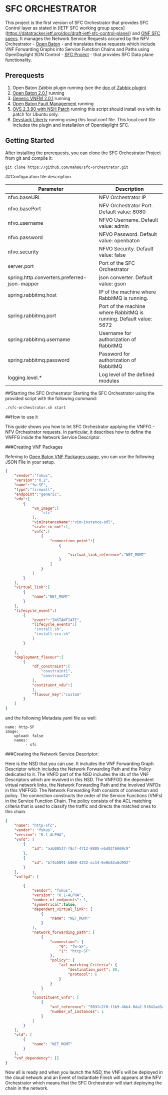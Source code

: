 # SFC ORCHESTRATOR

This project is the first version of SFC Orchestrator that provides SFC Control layer as stated in [IETF SFC working group specs] (https://datatracker.ietf.org/doc/draft-ietf-sfc-control-plane/) and [ONF SFC specs](https://www.opennetworking.org/images/stories/downloads/sdn-resources/onf-specifications/L4-L7_Service_Function_Chaining_Solution_Architecture.pdf). It manages the Network Service Requests occured by the NFV Orchestrator - [Open Baton](http://openbaton.github.io/) - and translates these requests which include VNF Forwarding Graphs into Service Function Chains and Paths using OpenDaylight SDN Control - [SFC Project](https://wiki.opendaylight.org/view/Service_Function_Chaining:Main) - that provides SFC Data plane functionality.

## Prerequests 

1. Open Baton Zabbix plugin running (see the [doc of Zabbix plugin](https://github.com/openbaton/docs/blob/develop/docs/zabbix-plugin.md))
2. [Open Baton 2.0.1](https://github.com/openbaton/NFVO/tree/2.0.1) running
3. [Generic VNFM 2.0.1](https://github.com/openbaton/generic-vnfm/tree/2.0.1) running
4. [Open Baton Fault Management](https://github.com/openbaton/fm-system) running
5. [OVS 2.3.90 with NSH Patch](https://github.com/pritesh/ovs/blob/nsh-v8/third-party/start-ovs-deb.sh) running this script should  install ovs with its patch for Ubuntu only.
6. [Devstack Liberty](https://github.com/openstack-dev/devstack/tree/stable/liberty) running using this local.conf file. This local.conf file includes the plugin and installation of Opendaylight SFC.
 

## Getting Started

After installing the prerequests, you can clone the SFC Orchestrator Project from git and compile it:
```
git clone https://github.com/mah88/sfc-orchestrator.git
```

##Configuration file description

Parameter                                    | Description
---------------------------------------------|--------------------------------------------------------------------
nfvo.baseURL                                 |         NFV Orchestrator IP                      
nfvo.basePort                                | NFV Orchestrator Port. Default value: 8080
nfvo.username                                | NFVO Username. Default value: admin 
nfvo.password                                | NFVO Password. Default value: openbaton
nfvo.security                                | NFVO Security. Default value: false
server.port                                  | Port of the SFC Orchestrator
spring.http.converters.preferred-json-mapper | json converter. Default value: gson
spring.rabbitmq.host                         | IP of the machine where RabbitMQ is running. 
spring.rabbitmq.port                         | Port of the machine where RabbitMQ is running. Default value: 5672
spring.rabbitmq.username                     | Username for authorization of RabbitMQ
spring.rabbitmq.password                     | Password for authorization of RabbitMQ
logging.level.*                              | Log level of the defined modules


##Starting the SFC Orchestrator
Starting the SFC Orchestrator using the provided script with the following command:
`````
./sfc-orchestrator.sh start
`````

##How to use it 

This guide shows you how to let SFC Orchestrator applying the VNFFG - NFV Orchestrator requests. In particular, it describes how to define the VNFFG inside the Network Service Descriptor.

###Creating VNF Packages

Refering to [Open Baton VNF Packages usage](http://openbaton.github.io/documentation/vnfpackage/), you can use the following JSON File in your setup.

```json
{
    "vendor":"fokus",
    "version":"0.2",
    "name":"fw-SF",
    "type":"firewall",
    "endpoint":"generic",
    "vdu":[
        {
            "vm_image":[
                "sfc"
            ],
            "vimInstanceName":"vim-instance-odl",
            "scale_in_out":1,
            "vnfc":[
                {
                    "connection_point":[
                        {
                            
                            "virtual_link_reference":"NET_MGMT"
                        }
                    ]
                }
            ]
        }
    ],
    "virtual_link":[
        {
            "name":"NET_MGMT"
        }
    ],
    "lifecycle_event":[
        {
            "event":"INSTANTIATE",
            "lifecycle_events":[
             "install.sh",
             "install-srv.sh"
            ]
        }
        
    ],
    "deployment_flavour":[
        {
            "df_constraint":[
                "constraint1",
                "constraint2"
            ],
            "costituent_vdu":[
            ],
            "flavour_key":"custom"
        }
    ]
}

```
and the following Metadata.yaml file as well:

```
name: http-SF
image:
    upload: false
    names: 
         - sfc

```

###Creating the Network Service Descriptor:

Here is the NSD that you can use. It includes the VNF Forwarding Graph Descriptor which includes the Network Forwarding Path and the Policy dedicated to it. 
The VNFD part of the NSD includes the ids of the VNF Descriptors which are involved in this NSD. The VNFFGD the dependent virtual network links, the Network Forwarding Path and the Involved VNFDs in this VNFFGD. The Network Forwarding Path consists of connection and policy. The connection constructs the order of the Service Functions (VNFs) in the Service Function Chain. The policy consists of the ACL matching criteria that is used to classify the traffic and directs the matched ones to this chain.

```json
{
    "name": "http-sfc",
    "vendor": "fokus",
    "version": "0.1-ALPHA",
    "vnfd": [
        {
            "id": "aab08537-f8cf-4712-8805-ebd02f6069c9"
        },
        {
            "id": "bf4b5891-b068-4242-ac14-6e0b62a6d952"
        }
    ],
    "vnffgd": [
        
        {
            "vendor": "fokus",
            "version": "0.1-ALPHA",
            "number_of_endpoints": 1,
            "symmetrical":false,
            "dependent_virtual_link": [
                {
                    "name": "NET_MGMT"
                }
            ],
            "network_forwarding_path": [
                {
                    "connection": {
                        "0": "fw-SF",
                        "1": "http-SF"
                    },
                    "policy": {
                        "acl_matching_Criteria": {
                            "destination_port": 80,
                            "protocol": 6
                        }
                    }
                }
            ],
            "constituent_vnfs": [
                {
                    "vnf_reference": "983fc2f0-f1b9-4bb4-8da2-5f041ad3a733",
                    "number_of_instances": 1
                }
            ]
        }
    ],
    "vld": [
        {
            "name": "NET_MGMT"
        }
    ],
    "vnf_dependency": []
}
````

Now all is ready and when you launch the NSD, the VNFs will be deployed in the cloud network and an Event of Instantiate Finish will appears at the NFV Orchestrator which means that the SFC Orchestrator will start deploying the chain in the network.



